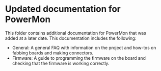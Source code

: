 # Updated documentation for PowerMon

This folder contains additional documentation for PowerMon
that was added at a later date. This documentation includes
the following:

-  General: A general FAQ with information on the project and how-tos on fabbing boards and making connectors.
-  Firmware: A guide to programming the firmware on the board and checking that the firmware is working correctly.
